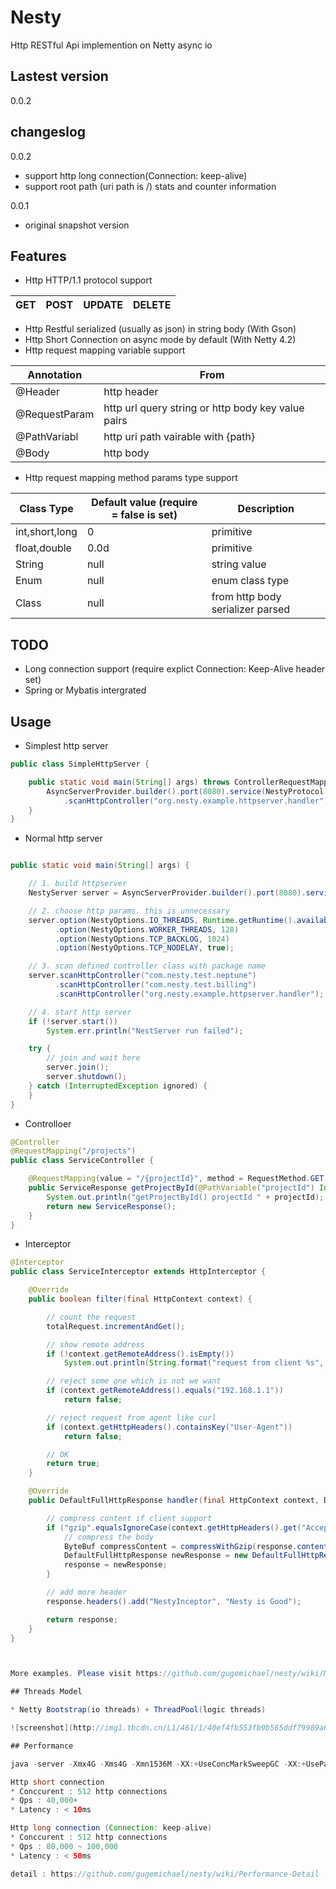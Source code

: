# Nesty
Http RESTful Api implemention on Netty async io

## Lastest version
0.0.2

## changeslog 

0.0.2
* support http long connection(Connection: keep-alive)
* support root path (uri path is /) stats and counter information

0.0.1 
* original snapshot version

## Features

* Http HTTP/1.1 protocol support 

GET | POST | UPDATE | DELETE
--- | --- | --- | ---

* Http Restful serialized (usually as json) in string body (With Gson)
* Http Short Connection on async mode by default (With Netty 4.2)
* Http request mapping variable support

Annotation | From 
--- | --- 
@Header | http header 
@RequestParam | http url query string or http body key value pairs 
@PathVariabl | http uri path vairable with {path} 
@Body | http body 

* Http request mapping method params type support

Class Type | Default value (require = false is set) | Description
--- | --- | --- 
int,short,long | 0 | primitive
float,double | 0.0d | primitive
String | null | string value
Enum | null | enum class type
Class | null | from http body serializer parsed

## TODO
* Long connection support (require explict Connection: Keep-Alive header set)
* Spring or Mybatis intergrated


## Usage

* Simplest http server

```java
public class SimpleHttpServer {

	public static void main(String[] args) throws ControllerRequestMappingException {
		AsyncServerProvider.builder().port(8080).service(NestyProtocol.HTTP)
			.scanHttpController("org.nesty.example.httpserver.handler").start();
	}
}
```

* Normal http server

```java

public static void main(String[] args) {

	// 1. build httpserver
	NestyServer server = AsyncServerProvider.builder().port(8080).service(NestyProtocol.HTTP);

	// 2. choose http params. this is unnecessary
	server.option(NestyOptions.IO_THREADS, Runtime.getRuntime().availableProcessors())
		  .option(NestyOptions.WORKER_THREADS, 128)
		  .option(NestyOptions.TCP_BACKLOG, 1024)
		  .option(NestyOptions.TCP_NODELAY, true);

	// 3. scan defined controller class with package name
	server.scanHttpController("com.nesty.test.neptune")
		  .scanHttpController("com.nesty.test.billing")
		  .scanHttpController("org.nesty.example.httpserver.handler");

	// 4. start http server
	if (!server.start())
		System.err.println("NestServer run failed");

	try {
		// join and wait here
		server.join();
		server.shutdown();
	} catch (InterruptedException ignored) {
	}
}
```

* Controlloer

```java
@Controller
@RequestMapping("/projects")
public class ServiceController {

	@RequestMapping(value = "/{projectId}", method = RequestMethod.GET)
	public ServiceResponse getProjectById(@PathVariable("projectId") Integer projectId) {
		System.out.println("getProjectById() projectId " + projectId);
		return new ServiceResponse();
	}
}

```

* Interceptor

```java
@Interceptor
public class ServiceInterceptor extends HttpInterceptor {

	@Override
	public boolean filter(final HttpContext context) {

		// count the request
		totalRequest.incrementAndGet();

		// show remote address
		if (!context.getRemoteAddress().isEmpty())
			System.out.println(String.format("request from client %s", context.getRemoteAddress()));

		// reject some one which is not we want
		if (context.getRemoteAddress().equals("192.168.1.1"))
			return false;

		// reject request from agent like curl
		if (context.getHttpHeaders().containsKey("User-Agent"))
			return false;

		// OK
		return true;
	}   

	@Override
	public DefaultFullHttpResponse handler(final HttpContext context, DefaultFullHttpResponse response) {

		// compress content if client support
		if ("gzip".equalsIgnoreCase(context.getHttpHeaders().get("Accept-Encoding"))) {
			// compress the body
			ByteBuf compressContent = compressWithGzip(response.content());
			DefaultFullHttpResponse newResponse = new DefaultFullHttpResponse(HttpVersion.HTTP_1_1, HttpResponseStatus.OK, compressContent);
			response = newResponse;
		}   

		// add more header
		response.headers().add("NestyInceptor", "Nesty is Good");

		return response;
	}   
}



More examples. Please visit https://github.com/gugemichael/nesty/wiki/More-Examples

## Threads Model

* Netty Bootstrap(io threads) + ThreadPool(logic threads)

![screenshot](http://img1.tbcdn.cn/L1/461/1/40ef4fb553fb9b565ddf79989a6f17877dcb3de7)

## Performance

java -server -Xmx4G -Xms4G -Xmn1536M -XX:+UseConcMarkSweepGC -XX:+UseParNewGC -XX:PermSize=256m -XX:MaxPermSize=256m -XX:+DisableExplicitGC

Http short connection
* Conccurent : 512 http connections 
* Qps : 40,000+
* Latency : < 10ms

Http long connection (Connection: keep-alive)
* Conccurent : 512 http connections 
* Qps : 80,000 ~ 100,000
* Latency : < 50ms

detail : https://github.com/gugemichael/nesty/wiki/Performance-Detail

